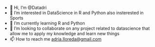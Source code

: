 - 👋 Hi, I’m @Datadri
- 👀 I’m interested in DataScience in R and Python also insterested in Sports
- 🌱 I’m currently learning R and Python
- 💞️ I’m looking to collaborate on any project related to datascience that allow me to apply my knowledge and learn new things
- 📫 How to reach me adria.lloreda@gmail.com

<!---
Datadri/Datadri is a ✨ special ✨ repository because its `README.md` (this file) appears on your GitHub profile.
You can click the Preview link to take a look at your changes.
--->
